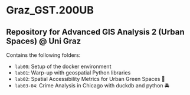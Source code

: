 # Graz_GST.200UB
## Repository for Advanced GIS Analysis 2 (Urban Spaces) @ Uni Graz

Contains the following folders:
- `lab00`: Setup of the docker environment
- `lab01`: Warp-up with geospatial Python libraries
- `lab02`: Spatial Accessibility Metrics for Urban Green Spaces 🌳
- `lab03-04`: Crime Analysis in Chicago with duckdb and python 🚔
